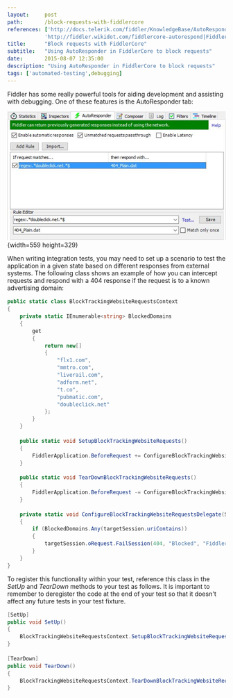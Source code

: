 ```yaml
---
layout:     post
path:       /block-requests-with-fiddlercore
references: ['http://docs.telerik.com/fiddler/KnowledgeBase/AutoResponder|Fiddler AutoResponder KB',
			'http://fiddler.wikidot.com/fiddlercore-autorespond|FiddlerCore AutoResponder Wiki']
title:      "Block requests with FiddlerCore"
subtitle:   "Using AutoResponder in FiddlerCore to block requests"
date:       2015-08-07 12:35:00
description: "Using AutoResponder in FiddlerCore to block requests"
tags: ['automated-testing',debugging]
---
```


Fiddler has some really powerful tools for aiding development and assisting with
debugging. One of these features is the AutoResponder tab:

![Screenshot of Fiddler AutoResponder](./images/2015-08-07-block-requests-with-fiddlercore/fiddler-autoresponder.jpg){width=559 height=329}

When writing integration tests, you may need to set up a scenario to test the application
in a given state based on different responses from external systems. The following class
shows an example of how you can intercept requests and respond with a 404 response if
the request is to a known advertising domain:

```csharp
public static class BlockTrackingWebsiteRequestsContext
{
    private static IEnumerable<string> BlockedDomains
    {
        get
        {
            return new[]
            {
                "flx1.com",
                "mmtro.com",
                "liverail.com",
                "adform.net",
                "t.co",
                "pubmatic.com",
                "doubleclick.net"
            };
        }
    }

    public static void SetupBlockTrackingWebsiteRequests()
    {
        FiddlerApplication.BeforeRequest += ConfigureBlockTrackingWebsiteRequestsDelegate;
    }

    public static void TearDownBlockTrackingWebsiteRequests()
    {
        FiddlerApplication.BeforeRequest -= ConfigureBlockTrackingWebsiteRequestsDelegate;
    }

    private static void ConfigureBlockTrackingWebsiteRequestsDelegate(Session targetSession)
    {
        if (BlockedDomains.Any(targetSession.uriContains))
        {
            targetSession.oRequest.FailSession(404, "Blocked", "Fiddler blacklisted this domain");
        }
    }
}
```

To register this functionality within your test, reference this class in the *SetUp*
and *TearDown* methods to your test as follows. It is important to remember to deregister
the code at the end of your test so that it doesn't affect any future tests in your test
fixture.

```csharp
[SetUp]
public void SetUp()
{
    BlockTrackingWebsiteRequestsContext.SetupBlockTrackingWebsiteRequests();
}

[TearDown]
public void TearDown()
{
    BlockTrackingWebsiteRequestsContext.TearDownBlockTrackingWebsiteRequests();
}
```
